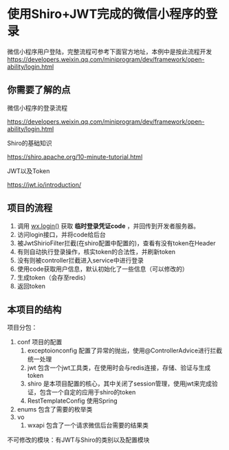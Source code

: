 # 使用Shiro+JWT完成的微信小程序的登录

微信小程序用户登陆，完整流程可参考下面官方地址，本例中是按此流程开发
https://developers.weixin.qq.com/miniprogram/dev/framework/open-ability/login.html

## 你需要了解的点

微信小程序的登录流程

https://developers.weixin.qq.com/miniprogram/dev/framework/open-ability/login.html

Shiro的基础知识

https://shiro.apache.org/10-minute-tutorial.html

JWT以及Token

https://jwt.io/introduction/

## 项目的流程

1.  调用 [wx.login()](https://developers.weixin.qq.com/miniprogram/dev/api/open-api/login/wx.login.html) 获取 **临时登录凭证code** ，并回传到开发者服务器。
2.  访问login接口，并将code给后台
3.  被JwtShirioFilter拦截(在shiro配置中配置的)，查看有没有token在Header
4.  有则自动执行登录操作，核实token的合法性，并刷新token
5.  没有则被controller拦截进入service中进行登录
6.  使用code获取用户信息，默认初始化了一些信息（可以修改的）
7.  生成token（会存至redis）
8.  返回token

## 本项目的结构

项目分包：

1.  conf 项目的配置
    1.  exceptoionconfig 配置了异常的抛出，使用@ControllerAdvice进行拦截统一处理
    2.  jwt 包含一个jwt工具类，在使用时会与redis连接，存储、验证与生成token
    3.  shiro 是本项目配置的核心，其中关闭了session管理，使用jwt来完成验证，包含一个自定的应用于shiro的token
    4.  RestTemplateConfig 使用Spring
2.  enums 包含了需要的枚举类
3.  vo
    1.  wxapi 包含了一个请求微信后台需要的结果类

不可修改的模块：有JWT与Shiro的类别以及配置模块





